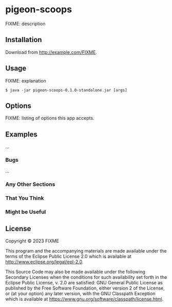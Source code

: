 # pigeon-scoops

FIXME: description

## Installation

Download from http://example.com/FIXME.

## Usage

FIXME: explanation

    $ java -jar pigeon-scoops-0.1.0-standalone.jar [args]

## Options

FIXME: listing of options this app accepts.

## Examples

...

### Bugs

...

### Any Other Sections

### That You Think

### Might be Useful

## License

Copyright © 2023 FIXME

This program and the accompanying materials are made available under the
terms of the Eclipse Public License 2.0 which is available at
http://www.eclipse.org/legal/epl-2.0.

This Source Code may also be made available under the following Secondary
Licenses when the conditions for such availability set forth in the Eclipse
Public License, v. 2.0 are satisfied: GNU General Public License as published by
the Free Software Foundation, either version 2 of the License, or (at your
option) any later version, with the GNU Classpath Exception which is available
at https://www.gnu.org/software/classpath/license.html.

